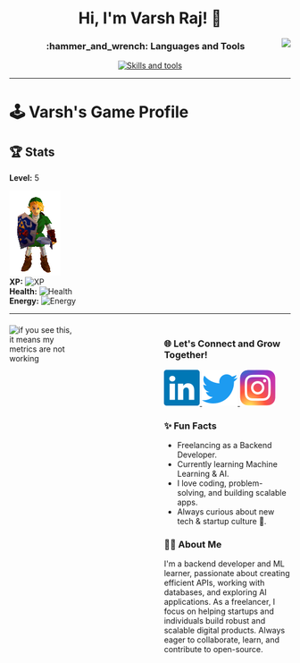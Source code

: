 
  </a>
</div>


<h1 align="center">Hi, I'm Varsh Raj! 👋 </h1>
<img align="right" src="https://visitor-badge.laobi.icu/badge?page_id=varshraj_profile&left_color=royalblue&right_color=black"  />

<h3 align="center">:hammer_and_wrench: Languages and Tools</h3>

<p align="center">
  <a href="https://skillicons.dev">
    <img src="https://skillicons.dev/icons?i=python,fastapi,postgres,mysql,git,github,aws" alt="Skills and tools"/>
  </a>
</p>

---

# 🕹️ Varsh's Game Profile



## 🏆 Stats

**Level:** 5

![Character](https://github.com/vrshraj/vrshraj/blob/9e9335f51156304806dad63fa19976bba9f912e4/the%20legend%20of%20zelda%20nintendo%20Sticker.gif)  
**XP:** ![XP](https://img.shields.io/badge/XP-80/100-blue?style=for-the-badge&logo=git)  
**Health:** ![Health](https://img.shields.io/badge/❤️-80/100-red?style=for-the-badge)  
**Energy:** ![Energy](https://img.shields.io/badge/⚡-50/100-yellow?style=for-the-badge)








---

<div style="display: flex; justify-content: space-between; align-items: flex-start; margin-top: 20px;">

  <!-- Left Column: Metrics -->
  <div style="flex: 1; max-width: 45%;">
      <img align="left" width="50%" alt="if you see this, it means my metrics are not working" src="https://github.com/yourusername/yourusername/blob/main/github-metrics.svg">
  </div>

  <!-- Right Column -->
  <div style="flex: 1; max-width: 45%; text-align: left; margin-left: 20px;">

  <h3>🌐 Let's Connect and Grow Together!</h3>
  <p>
      <a href="https://www.linkedin.com/in/your-linkedin/" target="_blank">
          <img src="https://raw.githubusercontent.com/CLorant/readme-social-icons/main/large/filled/linkedin.svg" alt="LinkedIn">
      </a>
      <a href="https://twitter.com/your-twitter" target="_blank">
          <img src="https://raw.githubusercontent.com/CLorant/readme-social-icons/main/large/filled/twitter.svg" alt="Twitter">
      </a>
      <a href="https://instagram.com/your-insta" target="_blank">
          <img src="https://raw.githubusercontent.com/CLorant/readme-social-icons/main/large/filled/instagram.svg" alt="Instagram">
      </a>
  </p>
        
  <h3>✨ Fun Facts</h3>
  <ul>
      <li>Freelancing as a Backend Developer.</li>
      <li>Currently learning Machine Learning & AI.</li>
      <li>I love coding, problem-solving, and building scalable apps.</li>
      <li>Always curious about new tech & startup culture 🚀.</li>
  </ul>
        
  <h3>🧑‍💻 About Me</h3>
  <p>
      I'm a backend developer and ML learner, passionate about creating efficient APIs, 
      working with databases, and exploring AI applications. 
      As a freelancer, I focus on helping startups and individuals build robust and scalable digital products. 
      Always eager to collaborate, learn, and contribute to open-source.
  </p>

  </div>
</div>
